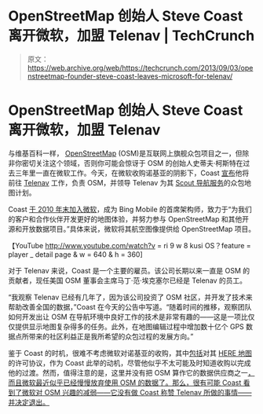 # OpenStreetMap 创始人 Steve Coast 离开微软，加盟 Telenav | TechCrunch

> 原文：<https://web.archive.org/web/https://techcrunch.com/2013/09/03/openstreetmap-founder-steve-coast-leaves-microsoft-for-telenav/>

# OpenStreetMap 创始人 Steve Coast 离开微软，加盟 Telenav

与维基百科一样， [OpenStreetMap](https://web.archive.org/web/20230327131539/http://www.openstreetmap.org/) (OSM)是互联网上旗舰众包项目之一，但除非你密切关注这个领域，否则你可能会惊讶于 OSM 的创始人史蒂夫·柯斯特在过去三年里一直在微软工作。今天，在微软收购诺基亚的阴影下，Coast [宣布](https://web.archive.org/web/20230327131539/http://stevecoast.com/2013/09/03/mapping-my-next-adventure/)他将前往 [Telenav](https://web.archive.org/web/20230327131539/http://telenav.com/) 工作，负责 OSM，并领导 Telenav 为其 [Scout 导航服务](https://web.archive.org/web/20230327131539/http://www.telenav.com/products/scout/)的众包地图计划。

Coast [于 2010 年末加入微软](https://web.archive.org/web/20230327131539/http://www.bing.com/blogs/site_blogs/b/maps/archive/2010/11/23/bing-engages-open-maps-community.aspx)，成为 Bing Mobile 的首席架构师，致力于“为我们的客户和合作伙伴开发更好的地图体验，并努力参与 OpenStreetMap 和其他开源和开放数据项目。”具体来说，微软将其航空图像提供给 OpenStreetMap 项目。

【YouTube http://www.youtube.com/watch?v = ri 9 w 8 kusi OS？feature = player _ detail page & w = 640 & h = 360]

对于 Telenav 来说，Coast 是一个主要的雇员。该公司长期以来一直是 OSM 的贡献者，现任美国 OSM 董事会主席马丁·范·埃克塞尔已经是 Telenav 的员工。

“我观察 Telenav 已经有几年了，因为该公司投资了 OSM 社区，并开发了技术来帮助改善全国的数据，”Coast 在今天的公告中写道。“随着时间的推移，观察团队如何开发出让 OSM 在导航环境中良好工作的技术是非常有趣的——这是一项比仅仅提供显示地图复杂得多的任务。此外，在地图编辑过程中增加数十亿个 GPS 数据点所带来的社区利益正是我所希望的众包过程的发展方向。”

鉴于 Coast 的时机，很难不考虑微软对诺基亚的收购，其中[包括](https://web.archive.org/web/20230327131539/https://techcrunch.com/2013/09/03/sizing-up-the-nokia-that-remains-here-business-a-bright-spot-that-gains-more-platform-freedom/)对其 [HERE 地图](https://web.archive.org/web/20230327131539/http://here.com/)的许可协议，作为 Coast 此举的动机，尽管他似乎不太可能及时知道收购以完成他的过渡。然而，值得注意的是，这里并没有把 OSM 算作它的数据供应商之一[，而且微软最近似乎已经慢慢放弃使用 OSM 的数据了。那么，很有可能 Coast 看到了微软对 OSM 兴趣的减弱——它没有做 Coast 称赞 Telenav 所做的事情——并决定退出。](https://web.archive.org/web/20230327131539/http://here.com/terms?locale=en-US#mapsAdditionalTermsDiv)
